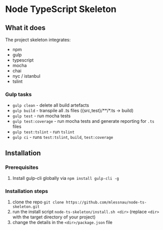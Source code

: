 # Node TypeScript Skeleton

## What it does

The project skeleton integrates:
* npm
* gulp
* typescript
* mocha
* chai
* nyc / istanbul
* tslint

### Gulp tasks

* ```gulp clean``` - delete all build artefacts
* ```gulp build``` - transpile all .ts files ({src,test}/**/*.ts -> build)
* ```gulp test``` - run mocha tests
* ```gulp test:coverage``` - run mocha tests and generate reporting for ```.ts``` files
* ```gulp test:tslint``` - run ```tslint```
* ```gulp ci``` - runs ```test:tslint```, ```build```, ```test:coverage```

## Installation

### Prerequisites

1. Install gulp-cli globally via ```npm install gulp-cli -g```

### Installation steps

1. clone the repo ```git clone https://github.com/mlessnau/node-ts-skeleton.git```
2. run the install script ```node-ts-skeleton/install.sh <dir>``` (replace ```<dir>``` with the target directory of your project)
3. change the details in the ```<dir>/package.json``` file
